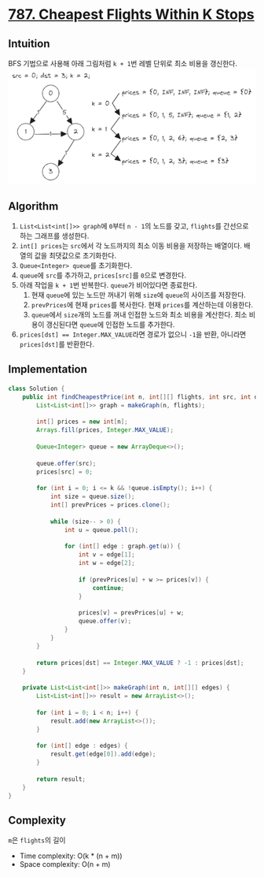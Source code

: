 # [787. Cheapest Flights Within K Stops](https://leetcode.com/problems/cheapest-flights-within-k-stops/)

## Intuition
BFS 기법으로 사용해 아래 그림처럼 `k + 1`번 레벨 단위로 최소 비용을 갱신한다.\
![0787-01.png](../img/0787-01.png)

## Algorithm
1. `List<List<int[]>> graph`에 `0`부터 `n - 1`의 노드를 갖고, `flights`를 간선으로 하는 그래프를 생성한다.
2. `int[] prices`는 `src`에서 각 노드까지의 최소 이동 비용을 저장하는 배열이다. 배열의 값을 최댓값으로 초기화한다.
3. `Queue<Integer> queue`를 초기화한다. 
4. `queue`에 `src`를 추가하고, `prices[src]`를 `0`으로 변경한다.
5. 아래 작업을 `k + 1`번 반복한다. `queue`가 비어있다면 종료한다.
   1. 현재 `queue`에 있는 노드만 꺼내기 위해 `size`에 `queue`의 사이즈를 저장한다.
   2. `prevPrices`에 현재 `prices`를 복사한다. 현재 `prices`를 계산하는데 이용한다.
   3. `queue`에서 `size`개의 노드를 꺼내 인접한 노드와 최소 비용을 계산한다. 최소 비용이 갱신된다면 `queue`에 인접한 노드를 추가한다. 
6. `prices[dst] == Integer.MAX_VALUE`라면 경로가 없으니 `-1`을 반환, 아니라면 `prices[dst]`를 반환한다.

## Implementation
```java
class Solution {
    public int findCheapestPrice(int n, int[][] flights, int src, int dst, int k) {
        List<List<int[]>> graph = makeGraph(n, flights);

        int[] prices = new int[n];
        Arrays.fill(prices, Integer.MAX_VALUE);

        Queue<Integer> queue = new ArrayDeque<>();

        queue.offer(src);
        prices[src] = 0;

        for (int i = 0; i <= k && !queue.isEmpty(); i++) {
            int size = queue.size();
            int[] prevPrices = prices.clone();

            while (size-- > 0) {
                int u = queue.poll();

                for (int[] edge : graph.get(u)) {
                    int v = edge[1];
                    int w = edge[2];

                    if (prevPrices[u] + w >= prices[v]) {
                        continue;
                    }

                    prices[v] = prevPrices[u] + w;
                    queue.offer(v);
                }
            }
        }

        return prices[dst] == Integer.MAX_VALUE ? -1 : prices[dst];
    }

    private List<List<int[]>> makeGraph(int n, int[][] edges) {
        List<List<int[]>> result = new ArrayList<>();

        for (int i = 0; i < n; i++) {
            result.add(new ArrayList<>());
        }

        for (int[] edge : edges) {
            result.get(edge[0]).add(edge);
        }

        return result;
    }
}
```

## Complexity
`m`은 `flights`의 길이
- Time complexity: O(k * (n + m))
- Space complexity: O(n + m)
